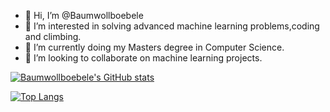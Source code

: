 - 👋 Hi, I’m @Baumwollboebele
- 👀 I’m interested in solving advanced machine learning problems,coding and climbing.
- 🌱 I’m currently doing my Masters degree in Computer Science.
- 💞️ I’m looking to collaborate on machine learning projects.


[![Baumwollboebele's GitHub stats](https://github-readme-stats.vercel.app/api?username=baumwollboebele&show_icons=true&theme=dracula)
](https://github.com/anuraghazra/github-readme-stats)

[![Top Langs](https://github-readme-stats.vercel.app/api/top-langs/?username=baumwollboebele&layout=compact&theme=dracula)](https://github.com/anuraghazra/github-readme-stats)

